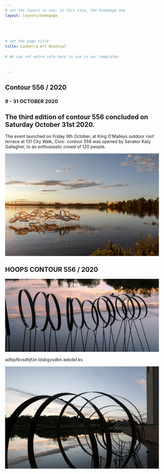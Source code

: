 ```yaml
---
# set the layout to use, in this case, the homepage one
layout: layouts/homepage




# set the page title
title: Canberra Art Biennial

# We can set extra info here to use in our templates


---
```


## Contour 556 / 2020

### 9 - 31 OCTOBER 2020

## The third edition of contour 556 concluded on Saturday October 31st 2020.
The event launched on Friday 9th October, at King O’Malleys outdoor roof terrace at 131 City Walk, Civic. contour 556 was opened by Senator Katy Gallagher, to an enthusiastic crowd of 120 people.


![alt text](assets/images/cover.jpeg)






## HOOPS CONTOUR 556 / 2020

![alt text](assets/images/1.jpeg)

adhjsfkvsdhjfzn
ldsbgvsdbn
aebdsf.ks

![alt text](assets/images/2.jpeg)
